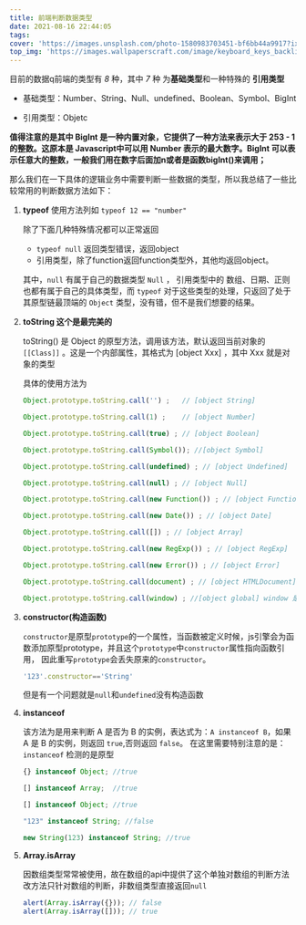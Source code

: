 ```yaml
---
title: 前端判断数据类型
date: 2021-08-16 22:44:05
tags:
cover: 'https://images.unsplash.com/photo-1580983703451-bf6bb44a9917?ixid=MnwxMjA3fDB8MHxwaG90by1wYWdlfHx8fGVufDB8fHx8&ixlib=rb-1.2.1&auto=format&fit=crop&w=750&q=80'
top_img: 'https://images.wallpaperscraft.com/image/keyboard_keys_backlight_198776_1280x720.jpg'
---
```


目前的数据q前端的类型有 _8_ 种，其中 _7_  种 为**基础类型**和一种特殊的 **引用类型**

- 基础类型：Number、String、Null、undefined、Boolean、Symbol、BigInt

- 引用类型：Objetc

**值得注意的是其中 BigInt 是一种内置对象，它提供了一种方法来表示大于 253 - 1 的整数。这原本是 Javascript中可以用 Number 表示的最大数字。BigInt 可以表示任意大的整数，一般我们用在数字后面加n或者是函数bigInt()来调用；**

那么我们在一下具体的逻辑业务中需要判断一些数据的类型，所以我总结了一些比较常用的判断数据方法如下：

1. **typeof**
    使用方法列如 ``typeof 12 == "number" ``

    除了下面几种特殊情况都可以正常返回
    - `typeof null`  返回类型错误，返回object
    - 引用类型，除了function返回function类型外，其他均返回object。

    其中，`null` 有属于自己的数据类型 `Null` ， 引用类型中的 数组、日期、正则 也都有属于自己的具体类型，而 `typeof` 对于这些类型的处理，只返回了处于其原型链最顶端的 `Object` 类型，没有错，但不是我们想要的结果。

2. **toString 这个是最完美的**

    toString() 是 Object 的原型方法，调用该方法，默认返回当前对象的 `[[Class]]` 。这是一个内部属性，其格式为 [object Xxx] ，其中 Xxx 就是对象的类型

    具体的使用方法为
    ```js
    Object.prototype.toString.call('') ;   // [object String]

    Object.prototype.toString.call(1) ;    // [object Number]

    Object.prototype.toString.call(true) ; // [object Boolean]

    Object.prototype.toString.call(Symbol()); //[object Symbol]

    Object.prototype.toString.call(undefined) ; // [object Undefined]

    Object.prototype.toString.call(null) ; // [object Null]

    Object.prototype.toString.call(new Function()) ; // [object Function]

    Object.prototype.toString.call(new Date()) ; // [object Date]

    Object.prototype.toString.call([]) ; // [object Array]

    Object.prototype.toString.call(new RegExp()) ; // [object RegExp]

    Object.prototype.toString.call(new Error()) ; // [object Error]

    Object.prototype.toString.call(document) ; // [object HTMLDocument]
    
    Object.prototype.toString.call(window) ; //[object global] window 是全局对象 global 的引用
    ```

3. **constructor(构造函数)**

    `constructor`是原型`prototype`的一个属性，当函数被定义时候，js引擎会为函数添加原型prototype，并且这个`prototype`中`constructor`属性指向函数引用， 因此重写`prototype`会丢失原来的`constructor`。

    ```js
    '123'.constructor=='String'
    ```

    但是有一个问题就是`null`和`undefined`没有构造函数

4. **instanceof**

    该方法为是用来判断 A 是否为 B 的实例，表达式为：``A instanceof B``，如果 A 是 B 的实例，则返回 `true`,否则返回 `false`。 在这里需要特别注意的是：`instanceof` 检测的是原型

    ```js
    {} instanceof Object; //true

    [] instanceof Array;  //true

    [] instanceof Object; //true

    "123" instanceof String; //false

    new String(123) instanceof String; //true
    ```
5. **Array.isArray**

   因数组类型常常被使用，故在数组的api中提供了这个单独对数组的判断方法
   改方法只针对数组的判断，非数组类型直接返回`null`
   ```js
   alert(Array.isArray({})); // false
   alert(Array.isArray([])); // true
    ```
   